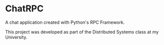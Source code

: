 # ChatRPC
A chat application created with Python's RPC Framework.

This project was developed as part of the Distributed Systems class at my University.
